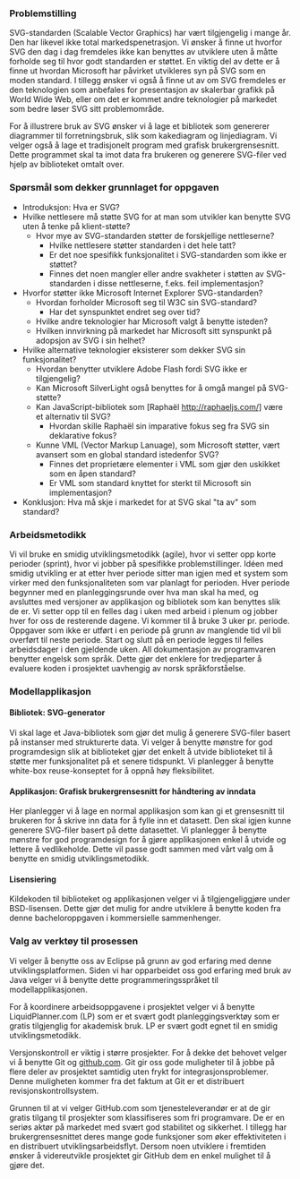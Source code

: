 ### Problemstilling ###

SVG-standarden (Scalable Vector Graphics) har vært tilgjengelig i mange år.
Den har likevel ikke total markedspenetrasjon. Vi ønsker å finne ut hvorfor
SVG den dag i dag fremdeles ikke kan benyttes av utviklere uten å måtte
forholde seg til hvor godt standarden er støttet. En viktig del av dette er
å finne ut hvordan Microsoft har påvirket utvikleres syn på SVG som en moden
standard. I tillegg ønsker vi også å finne ut av om SVG fremdeles er den
teknologien som anbefales for presentasjon av skalerbar grafikk på World
Wide Web, eller om det er kommet andre teknologier på markedet som bedre
løser SVG sitt problemområde.

For å illustrere bruk av SVG ønsker vi å lage et bibliotek som genererer
diagrammer til forretningsbruk, slik som kakediagram og linjediagram. Vi
velger også å lage et tradisjonelt program med grafisk brukergrensesnitt.
Dette programmet skal ta imot data fra brukeren og generere SVG-filer ved
hjelp av biblioteket omtalt over.

### Spørsmål som dekker grunnlaget for oppgaven ###

 - Introduksjon: Hva er SVG?
 - Hvilke nettlesere må støtte SVG for at man som utvikler kan benytte SVG uten å tenke på klient-støtte?
   - Hvor mye av SVG-standarden støtter de forskjellige nettleserne?
     - Hvilke nettlesere støtter standarden i det hele tatt?
     - Er det noe spesifikk funksjonalitet i SVG-standarden som ikke er støttet?
     - Finnes det noen mangler eller andre svakheter i støtten av SVG-standarden i disse nettleserne, f.eks. feil implementasjon?
 - Hvorfor støtter ikke Microsoft Internet Explorer SVG-standarden?
   - Hvordan forholder Microsoft seg til W3C sin SVG-standard?
     - Har det synspunktet endret seg over tid?
   - Hvilke andre teknologier har Microsoft valgt å benytte isteden?
   - Hvilken innvirkning på markedet har Microsoft sitt synspunkt på adopsjon av SVG i sin helhet?
 - Hvilke alternative teknologier eksisterer som dekker SVG sin funksjonalitet?
   - Hvordan benytter utviklere Adobe Flash fordi SVG ikke er tilgjengelig?
   - Kan Microsoft SilverLight også benyttes for å omgå mangel på SVG-støtte?
   - Kan JavaScript-bibliotek som [Raphaël http://raphaeljs.com/] være et alternativ til SVG?
     - Hvordan skille Raphaël sin imparative fokus seg fra SVG sin deklarative fokus?   
   - Kunne VML (Vector Markup Lanuage), som Microsoft støtter, vært avansert som en global standard istedenfor SVG?
     - Finnes det proprietære elementer i VML som gjør den uskikket som en åpen standard?
     - Er VML som standard knyttet for sterkt til Microsoft sin implementasjon?
 - Konklusjon: Hva må skje i markedet for at SVG skal "ta av" som standard?
 
### Arbeidsmetodikk ###

Vi vil bruke en smidig utviklingsmetodikk (agile), hvor vi setter opp korte
perioder (sprint), hvor vi jobber på spesifikke problemstillinger.  Idéen
med smidig utvikling er at etter hver periode sitter man igjen med et system
som virker med den funksjonaliteten som var planlagt for perioden. Hver
periode begynner med en planleggingsrunde over hva man skal ha med, og
avsluttes med versjoner av applikasjon og bibliotek som kan benyttes slik de
er. Vi setter opp til en felles dag i uken med arbeid i plenum og jobber
hver for oss de resterende dagene. Vi kommer til å bruke 3 uker pr. periode.
Oppgaver som ikke er utført i en periode på grunn av manglende tid vil bli
overført til neste periode.  Start og slutt på en periode legges til felles
arbeidsdager i den gjeldende uken. All dokumentasjon av programvaren
benytter engelsk som språk. Dette gjør det enklere for tredjeparter å
evaluere koden i prosjektet uavhengig av norsk språkforståelse.

### Modellapplikasjon ###

#### Bibliotek: SVG-generator ####

Vi skal lage et Java-bibliotek som gjør det mulig å generere SVG-filer
basert på instanser med strukturerte data. Vi velger å benytte mønstre for
god programdesign slik at biblioteket gjør det enkelt å utvide biblioteket
til å støtte mer funksjonalitet på et senere tidspunkt. Vi planlegger å
benytte white-box reuse-konseptet for å oppnå høy fleksibilitet.

#### Applikasjon: Grafisk brukergrensesnitt for håndtering av inndata ####

Her planlegger vi å lage en normal applikasjon som kan gi et grensesnitt til
brukeren for å skrive inn data for å fylle inn et datasett. Den skal igjen
kunne generere SVG-filer basert på dette datasettet. Vi planlegger å benytte
mønstre for god programdesign for å gjøre applikasjonen enkel å utvide og
lettere å vedlikeholde. Dette vil passe godt sammen med vårt valg om å
benytte en smidig utviklingsmetodikk.

#### Lisensiering ####

Kildekoden til biblioteket og applikasjonen velger vi å tilgjengeliggjøre
under BSD-lisensen. Dette gjør det mulig for andre utviklere å benytte koden
fra denne bacheloroppgaven i kommersielle sammenhenger.

### Valg av verktøy til prosessen ###

Vi velger å benytte oss av Eclipse på grunn av god erfaring med denne
utviklingsplatformen. Siden vi har opparbeidet oss god erfaring med bruk av
Java velger vi å benytte dette programmeringsspråket til
modellapplikasjonen.

For å koordinere arbeidsoppgavene i prosjektet velger vi å benytte
LiquidPlanner.com (LP) som er et svært godt planleggingsverktøy som er
gratis tilgjenglig for akademisk bruk. LP er svært godt egnet til en smidig
utviklingsmetodikk.

Versjonskontroll er viktig i større prosjekter. For å dekke det behovet
velger vi å benytte Git og [github.com][1]. Git gir oss gode
muligheter til å jobbe på flere deler av prosjektet samtidig uten frykt for
integrasjonsproblemer. Denne muligheten kommer fra det faktum at Git er et
distribuert revisjonskontrollsystem.

Grunnen til at vi velger GitHub.com som tjenesteleverandør er at de gir
gratis tilgang til prosjekter som klassifiseres som fri programvare. De er
en seriøs aktør på markedet med svært god stabilitet og sikkerhet. I tillegg
har brukergrensesnittet deres mange gode funksjoner som øker effektiviteten
i en distribuert utviklingsarbeidsflyt. Dersom noen utviklere i fremtiden
ønsker å videreutvikle prosjektet gir GitHub dem en enkel mulighet til å
gjøre det.

[1]: http://github.com "github - social coding, open source code hosting service"

